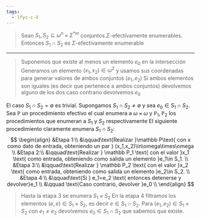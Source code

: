 ```yaml
---
tags:
  - lfyc-c-V
---
```

> Sean $S_1,S_2\subseteq\omega^n\times\Sigma^{*m}$ conjuntos $\Sigma$-efectivamente enumerables. Entonces $S_1\cap S_2$ es $\Sigma$-efectivamente enumerable 

---
> Suponemos que existe al menos un elemento $e_0$ en la intersección
> Generamos un elemento $(x_1,x_2)\in\omega^2$ y usamos sus coordenadas para generar valores de ambos conjuntos $(e_1,e_2)$
> Si ambos elementos son iguales (es decir que pertenece a ambos conjuntos) devolvemos alguno de los dos
> caso contrario devolvemos $e_0$ 

El caso $S_1\cap S_2=\emptyset$ es trivial.
Supongamos $S_1\cap S_2\neq\emptyset$ y sea $e_0\in S_1\cap S_2$.
Sea $\mathbb P$ un procedimiento efectivo el cual enumera a $\omega\times\omega$ y $\mathbb P_1,\mathbb P_2$ los procedimientos que enumeran a $S_1$ y $S_2$ respectivamente
El siguiente procedimiento claramente enumera $S_1\cap S_2$:
$$
\begin{align}
&Etapa 1:\\
	&\qquad\text{Realizar }\mathbb P\text{ con x como dato de entrada, obteniendo un par } (x_1,x_2)\in\omega\times\omega
	\\
&Etapa 2:\\
	&\qquad\text{Realizar } \mathbb P_1 \text{ con el valor }x_1 \text{ como entrada, obteniendo como salida un elemento }e_1\in S_1.
	\\
&Etapa 3:\\
	&\qquad\text{Realizar } \mathbb P_2 \text{ con el valor }x_2 \text{ como entrada, obteniendo como salida un elemento }e_2\in S_2. \\
&Etapa 4:\\
	&\qquad\text{Si } e_1=e_2 \text{ entonces detenerse y devolver}e_1 \\
	&\qquad \text{Caso contrario, devolver }e_0
	\\
\end{align}
$$

> Hasta la etapa 3 se enumera $S_1\times S_2$ 
> En la etapa 4 filtramos los elementos $(e,e)\in S_1\times S_2$, es decir $e\in S_1\cap S_2$.
> Para $(e_1,e_2)\in S_1\times S_2$ con $e_1\neq e_2$ devolvemos $e_0\in S_1\cap S_2$ que sabemos que existe.
